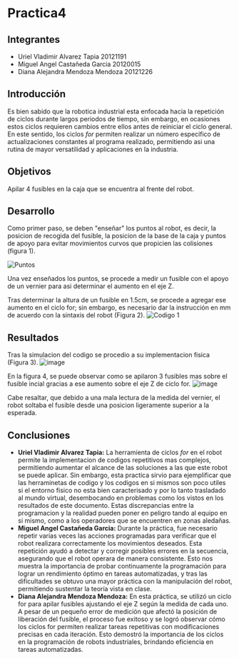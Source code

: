 # Practica4

## Integrantes
- Uriel Vladimir Alvarez Tapia 20121191
- Miguel Angel Castañeda Garcia 20120015
- Diana Alejandra Mendoza Mendoza 20121226

## Introducción 
Es bien sabido que la robotica industrial esta enfocada hacia la repetición de ciclos durante largos periodos de tiempo, sin embargo, en ocasiones estos ciclos requieren cambios entre ellos antes de reiniciar el ciclo general. En este sentido, los ciclos *for* permiten realizar un número específico de actualizaciones constantes al programa realizado, permitiendo asi una rutina de mayor versatilidad y aplicaciones en la industria.

## Objetivos
Apilar 4 fusibles en la caja que se encuentra al frente del robot.
## Desarrollo
Como primer paso, se deben "enseñar" los puntos al robot, es decir, la posicion de recogida del fusible, la posicion de la base de la caja y puntos de apoyo para evitar movimientos curvos que propicien las colisiones (figura 1).

![Puntos](https://github.com/user-attachments/assets/a0a70777-af40-46e4-805c-3f8faa3e21a7)

Una vez enseñados los puntos, se procede a medir un fusible con el apoyo de un vernier para asi determinar el aumento en el eje Z.

Tras determinar la altura de un fusible en 1.5cm, se procede a agregar ese aumento en el ciclo for; sin embargo, es necesario dar la instrucción en mm de acuerdo con la sintaxis del robot (Figura 2).
![Codigo 1](https://github.com/user-attachments/assets/6ca9a298-a997-47a4-84bd-a7d49fabc4ad)

## Resultados
Tras la simulacion del codigo se procedio a su implementacion fisica (Figura 3). 
![image](https://github.com/user-attachments/assets/a4a4a08c-d396-4dbb-a7b5-e2db5690f901)

En la figura 4, se puede observar como se apilaron 3 fusibles mas sobre el fusible incial gracias a ese aumento sobre el eje Z de ciclo for. 
![image](https://github.com/user-attachments/assets/9fa6588a-f3a3-4feb-b797-dd7f0561afb3)

Cabe resaltar, que debido a una mala lectura de la medida del vernier, el robot soltaba el fusible desde una posicion ligeramente superior a la esperada.

## Conclusiones
- **Uriel Vladimir Alvarez Tapia:** La herramienta de ciclos *for* en el robot permite la implementacion de codigos repetitivos mas complejos, permitiendo aumentar el alcance de las soluciones a las que este robot se puede aplicar. Sin embargo, esta practica sirvio para ejemplificar que las herraminetas de codigo y los codigos en si mismos son poco utiles si el entorno fisico no esta bien caracterisado y por lo tanto trasladado al mundo virtual, desembocando en problemas como los vistos en los resultados de este documento. Estas discrepancias entre la programacion y la realidad pueden poner en peligro tando al equipo en si mismo, como a los operadores que se encuentren en zonas aledañas.
- **Miguel Angel Castañeda Garcia:** Durante la práctica, fue necesario repetir varias veces las acciones programadas para verificar que el robot realizara correctamente los movimientos deseados. Esta repetición ayudó a detectar y corregir posibles errores en la secuencia, asegurando que el robot operara de manera consistente. Esto nos muestra la importancia de probar continuamente la programación para lograr un rendimiento óptimo en tareas automatizadas, y tras las dificultades se obtuvo una mayor práctica con la manipulación del robot, permitiendo sustentar la teoría vista en clase.
- **Diana Alejandra Mendoza Mendoza:** En esta práctica, se utilizó un ciclo for para apilar fusibles ajustando el eje Z según la medida de cada uno. A pesar de un pequeño error de medición que afectó la posición de liberación del fusible, el proceso fue exitoso y se logró observar cómo los ciclos for permiten realizar tareas repetitivas con modificaciones precisas en cada iteración. Esto demostró la importancia de los ciclos en la programación de robots industriales, brindando eficiencia en tareas automatizadas.
